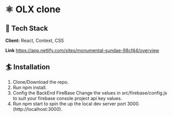 # ⚛️ OLX clone

## 🦸 Tech Stack

**Client:** React, Context, CSS


**Link** https://app.netlify.com/sites/monumental-sundae-98cf44/overview
  
## 🏄 Installation

  1. Clone/Download the repo.
  2. Run npm install.
  3. Config the BackEnd FireBase Change the values in src/firebase/config.js to suit your firebase console project api key values.
  4. Run npm start to spin the up the local dev server port 3000.(http://localhost:3000).
